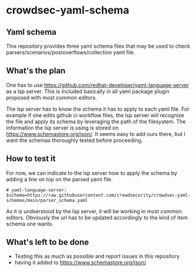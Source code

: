 # crowdsec-yaml-schema

## Yaml schema

This repository provides three yaml schema files that may be used to
check parsers/scenarios/postoverflows/collection yaml file.


## What's the plan

One has to use
https://github.com/redhat-developer/yaml-language-server as a lsp
server. This is included basically in all yaml package plugin proposed
with most common editors.

The lsp server has to know the schema it has to apply to each yaml
file. For example if one edits github ci workflow files, the lsp
server will recognize the file and apply its schema by leveraging the
path of the filesystem. The information the lsp server is using is
stored on https://www.schemastore.org/json/. It seems easy to add ours
there, but I want the schemas thoroughly tested before proceeding.

## How to test it

For now, we can indicate to the lsp server how to apply the schema by
adding a line on top on the parsed yaml file.

`# yaml-language-server: $schema=https://raw.githubusercontent.com/crowdsecurity/crowdsec-yaml-schemas/main/parser_schema.yaml`

As it is undserstood by the lsp server, it will be working in most
common editors. Obviously the url has to be updated accordingly to the kind of item schema one wants.

## What's left to be done

* Testing this as much as possible and report issues in this repository
* having it added to https://www.schemastore.org/json/
